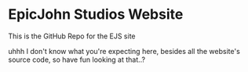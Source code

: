 # EpicJohn Studios Website
This is the GitHub Repo for the EJS site

uhhh I don't know what you're expecting here, besides all the website's source code, so have fun looking at that..?

